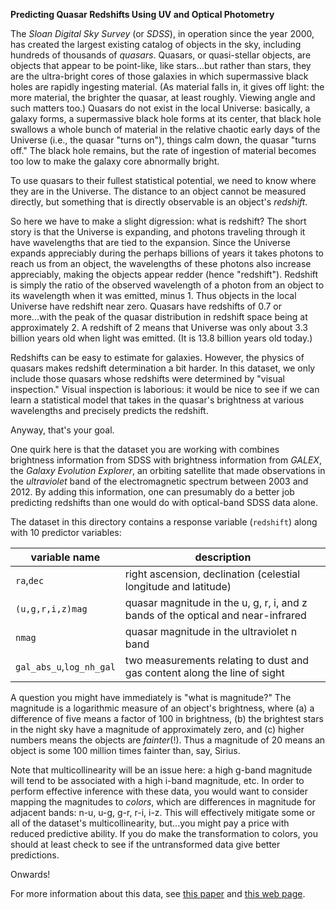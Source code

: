 **Predicting Quasar Redshifts Using UV and Optical Photometry**

The *Sloan Digital Sky Survey* (or *SDSS*), in operation since the year 2000, has created the largest existing catalog of objects in the sky, including hundreds of thousands of *quasars*. Quasars, or quasi-stellar objects, are objects that appear to be point-like, like stars...but rather than stars, they are the ultra-bright cores of those galaxies in which supermassive black holes are rapidly ingesting material. (As material falls in, it gives off light: the more material, the brighter the quasar, at least roughly. Viewing angle and such matters too.) Quasars do not exist in the local Universe: basically, a galaxy forms, a supermassive black hole forms at its center, that black hole swallows a whole bunch of material in the relative chaotic early days of the Universe (i.e., the quasar "turns on"), things calm down, the quasar "turns off." The black hole remains, but the rate of ingestion of material becomes too low to make the galaxy core abnormally bright.

To use quasars to their fullest statistical potential, we need to know where they are in the Universe. The distance to an object cannot be measured directly, but something that is directly observable is an object's *redshift*.

So here we have to make a slight digression: what is redshift? The short story is that the Universe is expanding, and photons traveling through it have wavelengths that are tied to the expansion. Since the Universe expands appreciably during the perhaps billions of years it takes photons to reach us from an object, the wavelengths of these photons also increase appreciably, making the objects appear redder (hence "redshift"). Redshift is simply the ratio of the observed wavelength of a photon from an object to its wavelength when it was emitted, minus 1. Thus objects in the local Universe have redshift near zero. Quasars have redshifts of 0.7 or more...with the peak of the quasar distribution in redshift space being at approximately 2. A redshift of 2 means that Universe was only about 3.3 billion years old when light was emitted. (It is 13.8 billion years old today.)

Redshifts can be easy to estimate for galaxies. However, the physics of quasars makes redshift determination a bit harder. In this dataset, we only include those quasars whose redshifts were determined by "visual inspection." Visual inspection is laborious: it would be nice to see if we can learn a statistical model that takes in the quasar's brightness at various wavelengths and precisely predicts the redshift.

Anyway, that's your goal.

One quirk here is that the dataset you are working with combines brightness information from SDSS with brightness information from *GALEX*, the *Galaxy Evolution Explorer*, an orbiting satellite that made observations in the *ultraviolet* band of the electromagnetic spectrum between 2003 and 2012. By adding this information, one can presumably do a better job predicting redshifts than one would do with optical-band SDSS data alone.

The dataset in this directory contains a response variable (`redshift`) along with 10 predictor variables:

| variable name | description |
| ------------- | ----------- |
| `ra`,`dec` | right ascension, declination (celestial longitude and latitude) |
| `(u,g,r,i,z)mag` | quasar magnitude in the u, g, r, i, and z bands of the optical and near-infrared |
| `nmag` | quasar magnitude in the ultraviolet n band |
| `gal_abs_u`,`log_nh_gal` | two measurements relating to dust and gas content along the line of sight |

A question you might have immediately is "what is magnitude?" The magnitude is a logarithmic measure of an object's brightness, where (a) a difference of five means a factor of 100 in brightness, (b) the brightest stars in the night sky have a magnitude of approximately zero, and (c) higher numbers means the objects are *fainter*(!). Thus a magnitude of 20 means an object is some 100 million times fainter than, say, Sirius.

Note that multicollinearity will be an issue here: a high g-band magnitude will tend to be associated with a high i-band magnitude, etc. In order to perform effective inference with these data, you would want to consider mapping the magnitudes to *colors*, which are differences in magnitude for adjacent bands: n-u, u-g, g-r, r-i, i-z. This will effectively mitigate some or all of the dataset's multicollinearity, but...you might pay a price with reduced predictive ability. If you do make the transformation to colors, you should at least check to see if the untransformed data give better predictions.

Onwards!

For more information about this data, see [this paper](https://arxiv.org/pdf/astro-ph/0611549.pdf) and [this web page](https://heasarc.gsfc.nasa.gov/W3Browse/galex/glxsdssqso.html).
